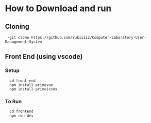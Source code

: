 # How to Download and run

## Cloning

```
 -git clone https://github.com/Yukiiii2/Computer-Laboratory-User-Management-System
```

## Front End (using vscode)

### Setup
```
  cd front-end
  npm install primevue
  npm install primeicons
```

### To Run
```
  cd frontend
  npm run dev
```
